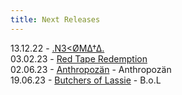 ```yaml
---
title: Next Releases
---
```

1﻿3.12.22 - [.N3<ØMΔ†Δ.](https://n3k.ooo)\
03.02.23 - [Red Tape Redemption](https://www.theyellinglight.ch/releases/disassembled-man)\
0﻿2.06.23 - [Anthropozän](https://www.theyellinglight.ch/artists/anthropoz%C3%A4n) - Anthropozän\
1﻿9.06.23 - [Butchers of Lassie](https://www.youtube.com/channel/UCHE76IB7j7rFWOzymneJ-hg) - B.o.L